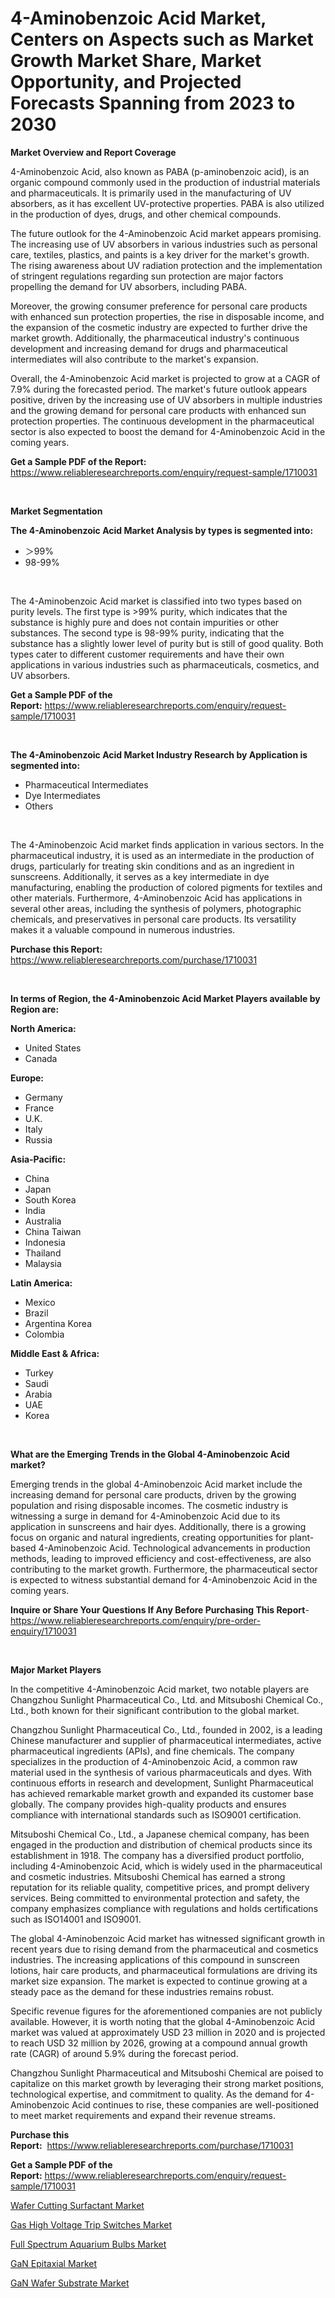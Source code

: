 <p><h1>4-Aminobenzoic Acid Market, Centers on Aspects such as Market Growth Market Share, Market Opportunity, and Projected Forecasts Spanning from 2023 to 2030</h1></p><p><strong>Market Overview and Report Coverage</strong></p>
<p><p>4-Aminobenzoic Acid, also known as PABA (p-aminobenzoic acid), is an organic compound commonly used in the production of industrial materials and pharmaceuticals. It is primarily used in the manufacturing of UV absorbers, as it has excellent UV-protective properties. PABA is also utilized in the production of dyes, drugs, and other chemical compounds.</p><p>The future outlook for the 4-Aminobenzoic Acid market appears promising. The increasing use of UV absorbers in various industries such as personal care, textiles, plastics, and paints is a key driver for the market's growth. The rising awareness about UV radiation protection and the implementation of stringent regulations regarding sun protection are major factors propelling the demand for UV absorbers, including PABA.</p><p>Moreover, the growing consumer preference for personal care products with enhanced sun protection properties, the rise in disposable income, and the expansion of the cosmetic industry are expected to further drive the market growth. Additionally, the pharmaceutical industry's continuous development and increasing demand for drugs and pharmaceutical intermediates will also contribute to the market's expansion.</p><p>Overall, the 4-Aminobenzoic Acid market is projected to grow at a CAGR of 7.9% during the forecasted period. The market's future outlook appears positive, driven by the increasing use of UV absorbers in multiple industries and the growing demand for personal care products with enhanced sun protection properties. The continuous development in the pharmaceutical sector is also expected to boost the demand for 4-Aminobenzoic Acid in the coming years.</p></p>
<p><strong>Get a Sample PDF of the Report:</strong> <a href="https://www.reliableresearchreports.com/enquiry/request-sample/1710031">https://www.reliableresearchreports.com/enquiry/request-sample/1710031</a></p>
<p>&nbsp;</p>
<p><strong>Market Segmentation</strong></p>
<p><strong>The 4-Aminobenzoic Acid Market Analysis by types is segmented into:</strong></p>
<p><ul><li>＞99%</li><li>98-99%</li></ul></p>
<p>&nbsp;</p>
<p><p>The 4-Aminobenzoic Acid market is classified into two types based on purity levels. The first type is >99% purity, which indicates that the substance is highly pure and does not contain impurities or other substances. The second type is 98-99% purity, indicating that the substance has a slightly lower level of purity but is still of good quality. Both types cater to different customer requirements and have their own applications in various industries such as pharmaceuticals, cosmetics, and UV absorbers.</p></p>
<p><strong>Get a Sample PDF of the Report:</strong>&nbsp;<a href="https://www.reliableresearchreports.com/enquiry/request-sample/1710031">https://www.reliableresearchreports.com/enquiry/request-sample/1710031</a></p>
<p>&nbsp;</p>
<p><strong>The 4-Aminobenzoic Acid Market Industry Research by Application is segmented into:</strong></p>
<p><ul><li>Pharmaceutical Intermediates</li><li>Dye Intermediates</li><li>Others</li></ul></p>
<p>&nbsp;</p>
<p><p>The 4-Aminobenzoic Acid market finds application in various sectors. In the pharmaceutical industry, it is used as an intermediate in the production of drugs, particularly for treating skin conditions and as an ingredient in sunscreens. Additionally, it serves as a key intermediate in dye manufacturing, enabling the production of colored pigments for textiles and other materials. Furthermore, 4-Aminobenzoic Acid has applications in several other areas, including the synthesis of polymers, photographic chemicals, and preservatives in personal care products. Its versatility makes it a valuable compound in numerous industries.</p></p>
<p><strong>Purchase this Report:</strong>&nbsp; <a href="https://www.reliableresearchreports.com/purchase/1710031">https://www.reliableresearchreports.com/purchase/1710031</a></p>
<p>&nbsp;</p>
<p><strong>In terms of Region, the 4-Aminobenzoic Acid Market Players available by Region are:</strong></p>
<p>
    <p> <strong> North America: </strong>
        <ul>
            <li>United States</li>
            <li>Canada</li>
        </ul>
        </p> 
    <p> <strong> Europe: </strong>
        <ul>
            <li>Germany</li>
            <li>France</li>
            <li>U.K.</li>
            <li>Italy</li>
            <li>Russia</li>
        </ul>
        </p> 
    <p> <strong> Asia-Pacific: </strong>
        <ul>
            <li>China</li>
            <li>Japan</li>
            <li>South Korea</li>
            <li>India</li>
            <li>Australia</li>
            <li>China Taiwan</li>
            <li>Indonesia</li>
            <li>Thailand</li>
            <li>Malaysia</li>
        </ul>
        </p> 
    <p> <strong> Latin America: </strong>
        <ul>
            <li>Mexico</li>
            <li>Brazil</li>
            <li>Argentina Korea</li>
            <li>Colombia</li>
        </ul>
        </p> 
    <p> <strong> Middle East & Africa: </strong>
        <ul>
            <li>Turkey</li>
            <li>Saudi</li>
            <li>Arabia</li>
            <li>UAE</li>
            <li>Korea</li>
        </ul>
    </p>
    </p>
<p>&nbsp;</p>
<p><strong>What are the Emerging Trends in the Global 4-Aminobenzoic Acid market?</strong></p>
<p><p>Emerging trends in the global 4-Aminobenzoic Acid market include the increasing demand for personal care products, driven by the growing population and rising disposable incomes. The cosmetic industry is witnessing a surge in demand for 4-Aminobenzoic Acid due to its application in sunscreens and hair dyes. Additionally, there is a growing focus on organic and natural ingredients, creating opportunities for plant-based 4-Aminobenzoic Acid. Technological advancements in production methods, leading to improved efficiency and cost-effectiveness, are also contributing to the market growth. Furthermore, the pharmaceutical sector is expected to witness substantial demand for 4-Aminobenzoic Acid in the coming years.</p></p>
<p><strong>Inquire or Share Your Questions If Any Before Purchasing This Report</strong>- <a href="https://www.reliableresearchreports.com/enquiry/pre-order-enquiry/1710031">https://www.reliableresearchreports.com/enquiry/pre-order-enquiry/1710031</a></p>
<p>&nbsp;</p>
<p><strong>Major Market Players</strong></p>
<p><p>In the competitive 4-Aminobenzoic Acid market, two notable players are Changzhou Sunlight Pharmaceutical Co., Ltd. and Mitsuboshi Chemical Co., Ltd., both known for their significant contribution to the global market.</p><p>Changzhou Sunlight Pharmaceutical Co., Ltd., founded in 2002, is a leading Chinese manufacturer and supplier of pharmaceutical intermediates, active pharmaceutical ingredients (APIs), and fine chemicals. The company specializes in the production of 4-Aminobenzoic Acid, a common raw material used in the synthesis of various pharmaceuticals and dyes. With continuous efforts in research and development, Sunlight Pharmaceutical has achieved remarkable market growth and expanded its customer base globally. The company provides high-quality products and ensures compliance with international standards such as ISO9001 certification.</p><p>Mitsuboshi Chemical Co., Ltd., a Japanese chemical company, has been engaged in the production and distribution of chemical products since its establishment in 1918. The company has a diversified product portfolio, including 4-Aminobenzoic Acid, which is widely used in the pharmaceutical and cosmetic industries. Mitsuboshi Chemical has earned a strong reputation for its reliable quality, competitive prices, and prompt delivery services. Being committed to environmental protection and safety, the company emphasizes compliance with regulations and holds certifications such as ISO14001 and ISO9001.</p><p>The global 4-Aminobenzoic Acid market has witnessed significant growth in recent years due to rising demand from the pharmaceutical and cosmetics industries. The increasing applications of this compound in sunscreen lotions, hair care products, and pharmaceutical formulations are driving its market size expansion. The market is expected to continue growing at a steady pace as the demand for these industries remains robust.</p><p>Specific revenue figures for the aforementioned companies are not publicly available. However, it is worth noting that the global 4-Aminobenzoic Acid market was valued at approximately USD 23 million in 2020 and is projected to reach USD 32 million by 2026, growing at a compound annual growth rate (CAGR) of around 5.9% during the forecast period.</p><p>Changzhou Sunlight Pharmaceutical and Mitsuboshi Chemical are poised to capitalize on this market growth by leveraging their strong market positions, technological expertise, and commitment to quality. As the demand for 4-Aminobenzoic Acid continues to rise, these companies are well-positioned to meet market requirements and expand their revenue streams.</p></p>
<p><strong>Purchase this Report:</strong>&nbsp;&nbsp;<a href="https://www.reliableresearchreports.com/purchase/1710031">https://www.reliableresearchreports.com/purchase/1710031</a></p>
<p></p>
<p><strong>Get a Sample PDF of the Report:</strong>&nbsp;<a href="https://www.reliableresearchreports.com/enquiry/request-sample/1710031">https://www.reliableresearchreports.com/enquiry/request-sample/1710031</a></p>
<p><p><a href="https://medium.com/@sanjoy753352/wafer-cutting-surfactant-market-exploring-market-share-market-trends-and-future-growth-e662b56d9f3e">Wafer Cutting Surfactant Market</a></p><p><a href="https://medium.com/@soledadroob625/gas-high-voltage-trip-switches-market-focuses-on-market-share-size-and-projected-forecast-till-37edf72ef944">Gas High Voltage Trip Switches Market</a></p><p><a href="https://medium.com/@darrensipes2023/full-spectrum-aquarium-bulbs-market-competitive-analysis-market-trends-and-forecast-to-2030-8cdfc6e18ad9">Full Spectrum Aquarium Bulbs Market</a></p><p><a href="https://medium.com/@allelee654/gan-epitaxial-market-size-reveals-the-best-marketing-channels-in-global-industry-baeb1c6f06e6">GaN Epitaxial Market</a></p><p><a href="https://medium.com/@nelljian7548/gan-wafer-substrate-market-insight-market-trends-growth-forecasted-from-2023-to-2030-db72993425d1">GaN Wafer Substrate Market</a></p></p>